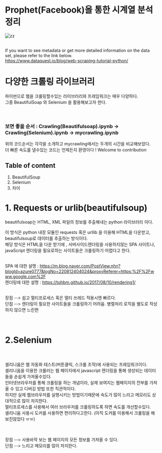 #  Prophet(Facebook)을 통한 시계열 분석 정리

![zz](https://img1.daumcdn.net/thumb/R800x0/?scode=mtistory2&fname=https%3A%2F%2Ft1.daumcdn.net%2Fcfile%2Ftistory%2F9904793B5B1BCF471B) </br></br>

If you want to see metadata or get more detailed information on the data set, please refer to the link below.</br>
<https://www.dataquest.io/blog/web-scraping-tutorial-python/>
 
# 다양한 크롤링 라이브러리
파이썬으로 웹을 크롤링할수있는 라이브러리와 프레임워크는 매우 다양하다.</br>
그중 BeautifulSoap 와 Selenium 을 활용해보고자 한다.</br></br></br>

### 보면 좋을 순서 : Crawling(Beautifulsoap).ipynb -> Crawling(Selenium).ipynb -> mycrawling.ipynb 
위의 코드순서는 각각을 소개하고 mycrawling에서는 두개의 시간을 비교해보았다. </br>
더 빠른 속도를 낼수있는 코드는 언제든지 환영이다 ! Welcome to contribution
 ## Table of content
 
1. BeautifulSoup
2. Selenium
3. 차이
# 1. Requests or urlib(beautifulsoup)

beautifulsoap는 HTML, XML 파일의 정보를 추출해내는 python 라이브러리 이다.</br>

이 방식은 python 내장 모듈인 requests 혹은 urllib 을 이용해 HTML을 다운받고, beautifulsoup로 데이터를 추출하는 방식이다.</br>
해당 방식은 HTML을 다운 받기에 , 서버사이드렌더링을 사용하지않는 SPA 사이트나, javaScript 렌더링을 필요로하는 사이트들은 크롤링하기 어렵다고 한다.</br></br>


SPA 에 대한 설명 : https://m.blog.naver.com/PostView.nhn?blogId=azure0777&logNo=220812404024&proxyReferer=https:%2F%2Fwww.google.com%2F</br>
렌더링에 대한 설명 : https://tuhbm.github.io/2017/08/10/rendering1/</br></br>

장점 --> 쉽고 멀티프로세스 혹은 멀티 쓰레드 적용시엔 빠르다.</br>
단점 --> 렌더링이 필요한 사이트들을 크롤링하기 어려움. 병렬처리 로직을 별도로 작성하지 않으면 느린편</br>
</br></br>

# 2.Selenium
</br></br>
셀리니움은 웹 자동화 테스트(버튼클릭, 스크롤 조작)에 사용되는 프레임워크이다.</br>
셀리니움을 이용한 크롤러는 웹 페이지에서 javascript 렌더링을 통해 생성되는 데이터들을 손쉽게 가져올수있다.</br>
인터넷브라우저를 통해 크롤링을 하는 개념이라, 실제 보여지는 웹페이지의 전부를 가져올 수 있고 디버깅 방법 또한 직관적이다.</br>
하지만 실제 웹브라우저를 실행시키는 방법이기때문에 속도가 많이 느리고 메모리도 상대적으로 많이 차지한다.</br>
멀티프로세스를 사용해서 여러 브라우저를 크롤링하도록 하면 속도를 개선할수있다.</br>
셀리니움 사용시 도커를 사용하면 편리하다고한다. (아직 도커를 이용해서 크롤링을 해보진않았다 ㅠㅠ)</br>

</br></br>
장점 --> 사용바작 보는 웹 페이지의 모든 정보를 가져올 수 있다.</br>
단점 --> 느리고 메모리를 많이 차지한다.
